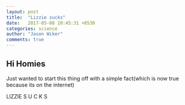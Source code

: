 ```yaml
---
layout: post
title:  "Lizzie sucks"
date:   2017-05-08 10:45:31 +0530
categories: science
author: "Jason Wiker"
comments: true
---
```


## Hi Homies

Just wanted to start this thing off with a simple fact(which is now true because its on the internet)

LIZZIE
S
U
C
K
S
